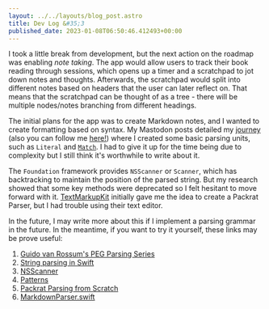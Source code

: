 ```yaml
---
layout: ../../layouts/blog_post.astro
title: Dev Log &#35;3
published_date: 2023-01-08T06:50:46.412493+00:00
---
```


I took a little break from development, but the next action on the roadmap was enabling *note taking*. The app would allow users to track their book reading through sessions, which opens up a timer and a scratchpad to jot down notes and thoughts. Afterwards, the scratchpad would split into different notes based on headers that the user can later reflect on. That means that the scratchpad can be thought of as a tree - there will be multiple nodes/notes branching from different headings.

The initial plans for the app was to create Markdown notes, and I wanted to create formatting based on syntax. My Mastodon posts detailed my [journey](https://aus.social/@hoon/109654561491924429) (also you can follow me [here!](https://aus.social/@hoon)) where I created some basic parsing units, such as `Literal` and [`Match`](https://aus.social/@hoon/109655010733176276). I had to give it up for the time being due to complexity but I still think it's worthwhile to write about it.

The `Foundation` framework provides `NSScanner` or `Scanner`, which has backtracking to maintain the position of the parsed string. But my research showed that some key methods were deprecated so I felt hesitant to move forward with it. [TextMarkupKit](https://github.com/bdewey/TextMarkupKit) initially gave me the idea to create a Packrat Parser, but I had trouble using their text editor.

In the future, I may write more about this if I implement a parsing grammar in the future. In the meantime, if you want to try it yourself, these links may be prove useful:

1. [Guido van Rossum's PEG Parsing Series](https://medium.com/@gvanrossum_83706/peg-parsing-series-de5d41b2ed60?sk=0a7ce9003b13aae8126a4a23812eb035)
2. [String parsing in Swift](https://www.swiftbysundell.com/articles/string-parsing-in-swift/)
3. [NSScanner](https://nshipster.com/nsscanner/)
4. [Patterns](https://github.com/kareman/Patterns)
5. [Packrat Parsing from Scratch](https://blog.bruce-hill.com/packrat-parsing-from-scratch)
6. [MarkdownParser.swift](https://github.com/JohnSundell/Ink/blob/master/Sources/Ink/API/MarkdownParser.swift)
